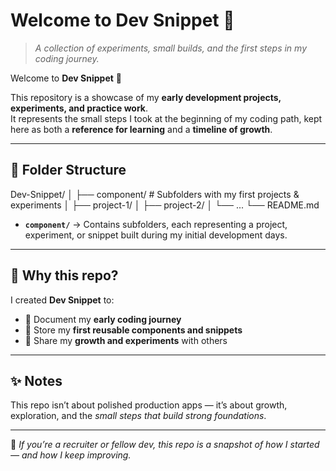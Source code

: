 # Welcome to Dev Snippet 🎉


> *A collection of experiments, small builds, and the first steps in my coding journey.*  

Welcome to **Dev Snippet** 🎉  

This repository is a showcase of my **early development projects, experiments, and practice work**.  
It represents the small steps I took at the beginning of my coding path, kept here as both a **reference for learning** and a **timeline of growth**.  

---

## 📂 Folder Structure  

Dev-Snippet/
│
├── component/ # Subfolders with my first projects & experiments
│ ├── project-1/
│ ├── project-2/
│ └── ...
└── README.md

- **`component/`** → Contains subfolders, each representing a project, experiment, or snippet built during my initial development days.  

---

## 🌱 Why this repo?  

I created **Dev Snippet** to:  

- 📝 Document my **early coding journey**  
- 🔧 Store my **first reusable components and snippets**  
- 🌟 Share my **growth and experiments** with others  

---

## ✨ Notes  

This repo isn’t about polished production apps — it’s about growth, exploration, and the *small steps that build strong foundations*.  

---

📌 *If you’re a recruiter or fellow dev, this repo is a snapshot of how I started — and how I keep improving.*  

